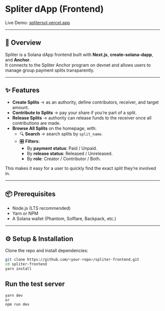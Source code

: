 # Spliter dApp (Frontend)

Live Demo: [splitersol.vercel.app](https://splitersol.vercel.app)  

---

## 📖 Overview
Spliter is a Solana dApp frontend built with **Next.js**, **create-solana-dapp**, and **Anchor**.  
It connects to the Spliter Anchor program on devnet and allows users to manage group payment splits transparently.

---

## ✨ Features
- **Create Splits** → as an authority, define contributors, receiver, and target amount.  
- **Contribute to Splits** → pay your share if you’re part of a split.  
- **Release Splits** → authority can release funds to the receiver once all contributions are made.  
- **Browse All Splits** on the homepage, with:  
  - 🔍 **Search** → search splits by `split_name`.  
  - 🎛 **Filters**:  
    - By **payment status**: Paid / Unpaid.  
    - By **release status**: Released / Unreleased.  
    - By **role**: Creator / Contributor / Both.  

This makes it easy for a user to quickly find the exact split they’re involved in.

---

## 📦 Prerequisites
- Node.js (LTS recommended)  
- Yarn or NPM  
- A Solana wallet (Phantom, Solflare, Backpack, etc.)  

---

## ⚙️ Setup & Installation
Clone the repo and install dependencies:
```bash
git clone https://github.com/<your-repo>/spliter-frontend.git
cd spliter-frontend
yarn install

```

## Run the test server
```bash
yarn dev
or 
npm run dev
```
